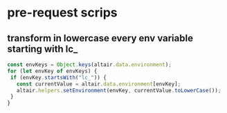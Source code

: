 # pre-request scrips

## transform in lowercase every env variable starting with lc_

```js
const envKeys = Object.keys(altair.data.environment);
for (let envKey of envKeys) {
 if (envKey.startsWith("lc_")) {
   const currentValue = altair.data.environment[envKey];
   altair.helpers.setEnvironment(envKey, currentValue.toLowerCase());
 }
}
```
